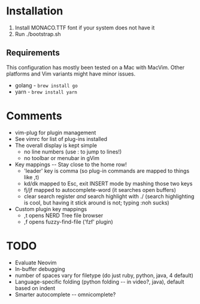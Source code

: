 Installation
============

1. Install MONACO.TTF font if your system does not have it
2. Run ./bootstrap.sh

Requirements
------------

This configuration has mostly been tested on a Mac with MacVim. Other platforms
and Vim variants might have minor issues.

* golang - `brew install go`
* yarn - `brew install yarn`

Comments
========

* vim-plug for plugin management
* See vimrc for list of plug-ins installed
* The overall display is kept simple
    - no line numbers (use :<number> to jump to lines!)
    - no toolbar or menubar in gVim
* Key mappings -- Stay close to the home row!
    - 'leader' key is comma (so plug-in commands are mapped to things like ,t)
    - kd/dk mapped to Esc, exit INSERT mode by mashing those two keys
    - fj/jf mapped to autocomplete-word (it searches open buffers)
    - clear search register *and* search highlight with ./ (search
      highlighting is cool, but having it stick around is not; typing
      :noh sucks)
* Custom plugin key mappings
    - ,t opens NERD Tree file browser
    - ,f opens fuzzy-find-file ('fzf' plugin)

TODO
====

* Evaluate Neovim
* In-buffer debugging
* number of spaces vary for filetype (do just ruby, python, java, 4 default)
* Language-specific folding (python folding -- in video?, java), default
  based on indent
* Smarter autocomplete -- omnicomplete?
